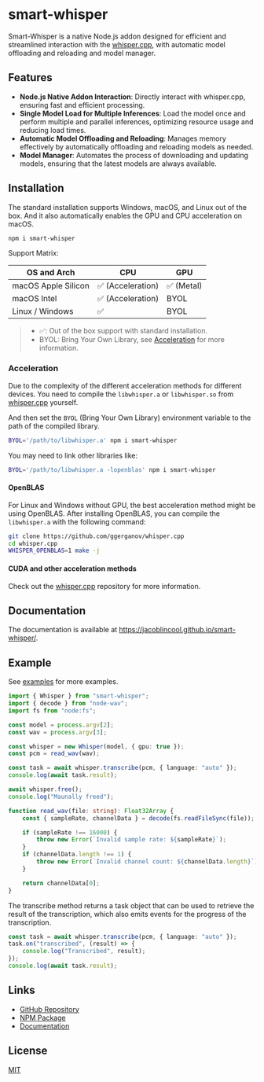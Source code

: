 # smart-whisper

Smart-Whisper is a native Node.js addon designed for efficient and streamlined interaction with the [whisper.cpp](https://github.com/ggerganov/whisper.cpp), with automatic model offloading and reloading and model manager.

## Features

- **Node.js Native Addon Interaction**: Directly interact with whisper.cpp, ensuring fast and efficient processing.
- **Single Model Load for Multiple Inferences**: Load the model once and perform multiple and parallel inferences, optimizing resource usage and reducing load times.
- **Automatic Model Offloading and Reloading**: Manages memory effectively by automatically offloading and reloading models as needed.
- **Model Manager**: Automates the process of downloading and updating models, ensuring that the latest models are always available.

## Installation

The standard installation supports Windows, macOS, and Linux out of the box. And it also automatically enables the GPU and CPU acceleration on macOS.

```sh
npm i smart-whisper
```

Support Matrix:

| OS and Arch         | CPU              | GPU       |
| ------------------- | ---------------- | --------- |
| macOS Apple Silicon | ✅ (Acceleration) | ✅ (Metal) |
| macOS Intel         | ✅ (Acceleration) | BYOL      |
| Linux / Windows     | ✅                | BYOL      |

> - ✅: Out of the box support with standard installation.
> - BYOL: Bring Your Own Library, see [Acceleration](#acceleration) for more information.

### Acceleration

Due to the complexity of the different acceleration methods for different devices. You need to compile the `libwhisper.a` or `libwhisper.so` from [whisper.cpp](https://github.com/ggerganov/whisper.cpp) yourself.

And then set the `BYOL` (Bring Your Own Library) environment variable to the path of the compiled library.

```sh
BYOL='/path/to/libwhisper.a' npm i smart-whisper
```

You may need to link other libraries like:

```sh
BYOL='/path/to/libwhisper.a -lopenblas' npm i smart-whisper
```

#### OpenBLAS

For Linux and Windows without GPU, the best acceleration method might be using OpenBLAS. After installing OpenBLAS, you can compile the `libwhisper.a` with the following command:

```sh
git clone https://github.com/ggerganov/whisper.cpp
cd whisper.cpp
WHISPER_OPENBLAS=1 make -j
```

#### CUDA and other acceleration methods

Check out the [whisper.cpp](https://github.com/ggerganov/whisper.cpp#nvidia-gpu-support) repository for more information.

## Documentation

The documentation is available at <https://jacoblincool.github.io/smart-whisper/>.

## Example

See [examples](./examples) for more examples.

```ts
import { Whisper } from "smart-whisper";
import { decode } from "node-wav";
import fs from "node:fs";

const model = process.argv[2];
const wav = process.argv[3];

const whisper = new Whisper(model, { gpu: true });
const pcm = read_wav(wav);

const task = await whisper.transcribe(pcm, { language: "auto" });
console.log(await task.result);

await whisper.free();
console.log("Maunally freed");

function read_wav(file: string): Float32Array {
    const { sampleRate, channelData } = decode(fs.readFileSync(file));

    if (sampleRate !== 16000) {
        throw new Error(`Invalid sample rate: ${sampleRate}`);
    }
    if (channelData.length !== 1) {
        throw new Error(`Invalid channel count: ${channelData.length}`);
    }

    return channelData[0];
}
```

The transcribe method returns a task object that can be used to retrieve the result of the transcription, which also emits events for the progress of the transcription.

```ts
const task = await whisper.transcribe(pcm, { language: "auto" });
task.on("transcribed", (result) => {
    console.log("Transcribed", result);
});
console.log(await task.result);
```

## Links

- [GitHub Repository](https://github.com/JacobLinCool/smart-whisper)
- [NPM Package](https://www.npmjs.com/package/smart-whisper)
- [Documentation](https://jacoblincool.github.io/smart-whisper/)

## License

[MIT](./LICENSE)

